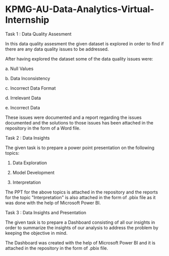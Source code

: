 # KPMG-AU-Data-Analytics-Virtual-Internship

Task 1 : Data Quality Assesment

In this data quality assesment the given dataset is explored in order to find if there are any data quality issues to be addressed.

After having explored the dataset some of the data quality issues were:

a. Null Values

b. Data Inconsistency

c. Incorrect Data Format 

d. Irrelevant Data

e. Incorrect Data

These issues were documented and a report regarding the issues documented and the solutions to those issues has been attached in the repository in the form of a Word 
file.




Task 2 : Data Insights

The given task is to prepare a power point presentation on the following topics:

1. Data Exploration 

2. Model Development

3. Interpretation

The PPT for the above topics is attached in the repository and the reports for the topic "Interpretation" is also attached in the form of .pbix file as it was done with the help of Microsoft Power BI.




Task 3 : Data Insights and Presentation

The given task is to prepare a Dashboard consisting of all our insights in order to summarize the insights of our analysis to address the problem by keeping the objective in mind.

The Dashboard was created with the help of Microsoft Power BI and it is attached in the repository in the form of .pbix file.

